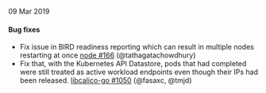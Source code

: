 09 Mar 2019

#### Bug fixes

 - Fix issue in BIRD readiness reporting which can result in multiple nodes restarting at once [node #166](https://github.com/projectcalico/node/pull/166) (@tathagatachowdhury)
 - Fix that, with the Kubernetes API Datastore, pods that had completed were still treated as active workload endpoints even though their IPs had been released. [libcalico-go #1050](https://github.com/projectcalico/libcalico-go/pull/1050) (@fasaxc, @tmjd)
